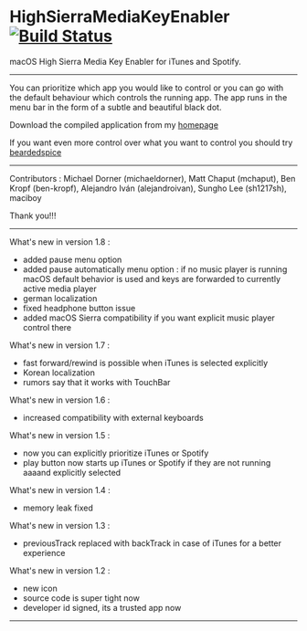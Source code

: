# HighSierraMediaKeyEnabler [![Build Status](https://travis-ci.org/milgra/highsierramediakeyenabler.svg?branch=master)](https://travis-ci.org/milgra/highsierramediakeyenabler#)

macOS High Sierra Media Key Enabler for iTunes and Spotify.

---

You can prioritize which app you would like to control or you can go with the default behaviour which controls the running app.
The app runs in the menu bar in the form of a subtle and beautiful black dot.

Download the compiled application from my [homepage](http://milgra.com/high-sierra-media-key-enabler.html)

If you want even more control over what you want to control you should try [beardedspice](http://beardedspice.github.io)

---

Contributors : Michael Dorner (michaeldorner), Matt Chaput (mchaput), Ben Kropf (ben-kropf), Alejandro Iván (alejandroivan), Sungho Lee (sh1217sh), maciboy

Thank you!!!

---

What's new in version 1.8 :
- added pause menu option
- added pause automatically menu option : if no music player is running macOS default behavior is used and keys are forwarded to currently active media player
- german localization
- fixed headphone button issue
- added macOS Sierra compatibility if you want explicit music player control there

What's new in version 1.7 :
- fast forward/rewind is possible when iTunes is selected explicitly
- Korean localization
- rumors say that it works with TouchBar

What's new in version 1.6 :
- increased compatibility with external keyboards

What's new in version 1.5 :
- now you can explicitly prioritize iTunes or Spotify
- play button now starts up iTunes or Spotify if they are not running aaaand explicitly selected

What's new in version 1.4 :
- memory leak fixed

What's new in version 1.3 :
- previousTrack replaced with backTrack in case of iTunes for a better experience

What's new in version 1.2 :
- new icon
- source code is super tight now
- developer id signed, its a trusted app now

---
